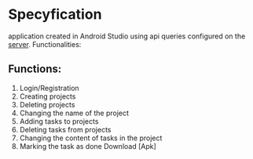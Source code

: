 # Specyfication
application created in Android Studio using api queries configured on the [server](https://github.com/novy213/todo-server).
Functionalities:
## Functions:
1. Login/Registration
2. Creating projects
3. Deleting projects
4. Changing the name of the project
5. Adding tasks to projects
6. Deleting tasks from projects
7. Changing the content of tasks in the project
8. Marking the task as done
Download [Apk]
